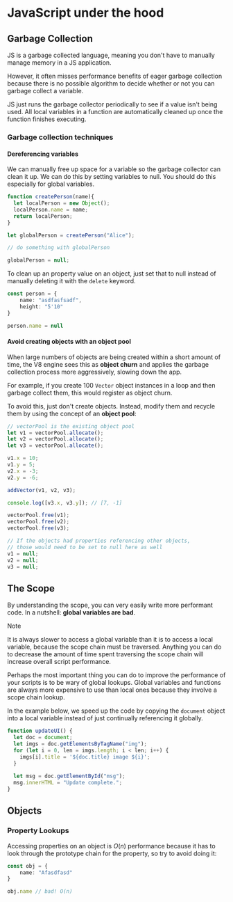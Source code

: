 # JavaScript under the hood

## Garbage Collection

JS is a garbage collected language, meaning you don't have to manually manage memory in a JS application. 

However, it often misses performance benefits of eager garbage collection because there is no possible algorithm to decide whether or not you can garbage collect a variable. 

JS just runs the garbage collector periodically to see if a value isn't being used. All local variables in a function are automatically cleaned up once the function finishes executing. 

### Garbage collection techniques

#### Dereferencing variables

We can manually free up space for a variable so the garbage collector can clean it up. We can do this by setting variables to null. You should do this especially for global variables. 

```ts
function createPerson(name){
  let localPerson = new Object();
  localPerson.name = name;
  return localPerson;
}

let globalPerson = createPerson("Alice");

// do something with globalPerson

globalPerson = null;
```

To clean up an property value on an object, just set that to null instead of manually deleting it with the `delete` keyword. 

```ts
const person = {
	name: "asdfasfsadf",
	height: "5'10"
}

person.name = null
```

#### Avoid creating objects with an object pool

When large numbers of objects are being created within a short amount of time, the V8 engine sees this as **object churn** and applies the garbage collection process more aggressively, slowing down the app. 

For example, if you create 100 `Vector` object instances in a loop and then garbage collect them, this would register as object churn. 

To avoid this, just don't create objects. Instead, modify them and recycle them by using the concept of an **object pool**:

```ts
// vectorPool is the existing object pool
let v1 = vectorPool.allocate();
let v2 = vectorPool.allocate();
let v3 = vectorPool.allocate();

v1.x = 10;
v1.y = 5;
v2.x = -3;
v2.y = -6;

addVector(v1, v2, v3);

console.log([v3.x, v3.y]); // [7, -1]

vectorPool.free(v1);
vectorPool.free(v2);
vectorPool.free(v3);

// If the objects had properties referencing other objects,
// those would need to be set to null here as well
v1 = null;
v2 = null;
v3 = null;
```

## The Scope

By understanding the scope, you can very easily write more performant code. In a nutshell: **global variables are bad**.

> [!NOTE]
> It is always slower to access a global variable than it is to access a local variable, because the scope chain must be traversed. Anything you can do to decrease the amount of time spent traversing the scope chain will increase overall script performance.

Perhaps the most important thing you can do to improve the performance of your scripts is to be wary of global lookups. Global variables and functions are always more expensive to use than local ones because they involve a scope chain lookup.

In the example below, we speed up the code by copying the `document` object into a local variable instead of just continually referencing it globally. 

```ts
function updateUI() {
  let doc = document;
  let imgs = doc.getElementsByTagName("img");
  for (let i = 0, len = imgs.length; i < len; i++) {
    imgs[i].title = '${doc.title} image ${i}';
  }
 
  let msg = doc.getElementById("msg");
  msg.innerHTML = "Update complete.";
}
```

## Objects

### Property Lookups

Accessing properties on an object is $O(n)$ performance because it has to look through the prototype chain for the property, so try to avoid doing it:

```ts
const obj = {
	name: "Afasdfasd"
}

obj.name // bad! O(n)
```